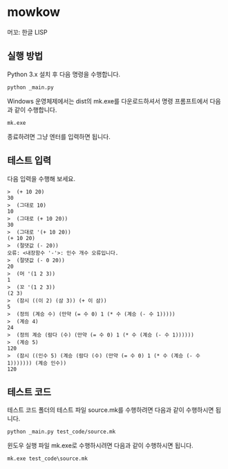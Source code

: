 # mowkow
머꼬: 한글 LISP

## 실행 방법
Python 3.x 설치 후 다음 명령을 수행합니다.
```
python _main.py
```
Windows 운영체제에서는 dist의 mk.exe를 다운로드하셔서 명령 프롬프트에서 다음과 같이 수행합니다.
```
mk.exe
```

종료하려면 그냥 엔터를 입력하면 됩니다.

## 테스트 입력

다음 입력을 수행해 보세요.

```
>  (+ 10 20)
30
>  (그대로 10)
10
>  (그대로 (+ 10 20))
30
>  (그대로 '(+ 10 20))
(+ 10 20)
>  (절댓값 (- 20))
오류: <내장함수 '-'>: 인수 개수 오류입니다.
>  (절댓값 (- 0 20))
20
>  (머 '(1 2 3))
1
>  (꼬 '(1 2 3))
(2 3)
>  (잠시 ((이 2) (삼 3)) (+ 이 삼))
5
>  (정의 (계승 수) (만약 (= 수 0) 1 (* 수 (계승 (- 수 1)))))
>  (계승 4)
24
>  (정의 계승 (람다 (수) (만약 (= 수 0) 1 (* 수 (계승 (- 수 1))))))
>  (계승 5)
120
>  (잠시 ((인수 5) (계승 (람다 (수) (만약 (= 수 0) 1 (* 수 (계승 (- 수 1))))))) (계승 인수))
120
```

## 테스트 코드

테스트 코드 폴더의 테스트 파일 source.mk를 수행하려면 다음과 같이 수행하시면 됩니다.

```
python _main.py test_code/source.mk
```

윈도우 실행 파일 mk.exe로 수행하시려면 다음과 같이 수행하시면 됩니다.
```
mk.exe test_code\source.mk
```

